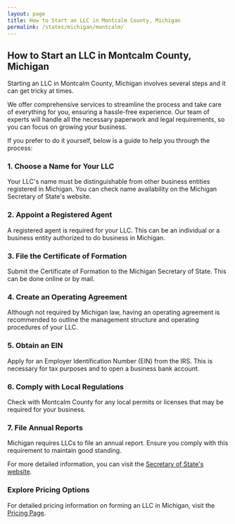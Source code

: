 ```yaml
---
layout: page
title: How to Start an LLC in Montcalm County, Michigan
permalink: /states/michigan/montcalm/
---
```


<h2>How to Start an LLC in Montcalm County, Michigan</h2>

<p>Starting an LLC in Montcalm County, Michigan involves several steps and it can get tricky at times.</p>

<p>We offer comprehensive services to streamline the process and take care of everything for you, ensuring a hassle-free experience. Our team of experts will handle all the necessary paperwork and legal requirements, so you can focus on growing your business.</p>

<p>If you prefer to do it yourself, below is a guide to help you through the process:</p>

<h3>1. Choose a Name for Your LLC</h3>
<p>Your LLC's name must be distinguishable from other business entities registered in Michigan. You can check name availability on the Michigan Secretary of State's website.</p>

<h3>2. Appoint a Registered Agent</h3>
<p>A registered agent is required for your LLC. This can be an individual or a business entity authorized to do business in Michigan.</p>

<h3>3. File the Certificate of Formation</h3>
<p>Submit the Certificate of Formation to the Michigan Secretary of State. This can be done online or by mail.</p>

<h3>4. Create an Operating Agreement</h3>
<p>Although not required by Michigan law, having an operating agreement is recommended to outline the management structure and operating procedures of your LLC.</p>

<h3>5. Obtain an EIN</h3>
<p>Apply for an Employer Identification Number (EIN) from the IRS. This is necessary for tax purposes and to open a business bank account.</p>

<h3>6. Comply with Local Regulations</h3>
<p>Check with Montcalm County for any local permits or licenses that may be required for your business.</p>

<h3>7. File Annual Reports</h3>
<p>Michigan requires LLCs to file an annual report. Ensure you comply with this requirement to maintain good standing.</p>

<p>For more detailed information, you can visit the <a href="https://www.sos.michigan.gov/">Secretary of State's website</a>.</p>

<h3>Explore Pricing Options</h3>
<p>For detailed pricing information on forming an LLC in Michigan, visit the <a href="{ '/new-pricing/' | relative_url }">Pricing Page</a>.</p>
